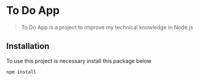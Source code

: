 
# To Do App
> To Do App is a project to improve my technical knowledge in Node.js

## Installation

To use this project is necessary install this package below

```bash
npm install 
```


 
